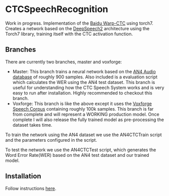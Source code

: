 # CTCSpeechRecognition

Work in progress. Implementation of the [Baidu Warp-CTC](https://github.com/baidu-research/warp-ctc) using torch7.
Creates a network based on the [DeepSpeech2](http://arxiv.org/pdf/1512.02595v1.pdf) architecture using the Torch7 library, training itself with the CTC activation function.

## Branches

There are currently two branches, master and voxforge:
* Master: This branch trains a neural network based on the [AN4 Audio database](http://www.speech.cs.cmu.edu/databases/an4/) of roughly 900 samples. Also included is a evaluation script which calculates the WER using the AN4 test dataset.
This branch is useful for understanding how the CTC Speech System works and is very easy to run after installation. Highly recommended to checkout this branch.
* Voxforge: This branch is like the above except it uses the [Voxforge Speech Corpus](www.voxforge.org) containing roughly 100k samples. This branch is far from complete and will represent a WORKING production model.
Once complete I will also release the fully trained model as pre-processing the dataset takes time.

To train the network using the AN4 dataset we use the AN4CTCTrain script and the parameters configured in the script.

To test the network we use the AN4CTCTest script, which generates the Word Error Rate(WER) based on the AN4 test dataset and our trained model.

## Installation

Follow instructions [here](https://github.com/SeanNaren/CTCSpeechRecognition/blob/master/INSTALL.md).